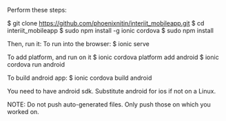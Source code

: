 Perform these steps:

$ git clone https://github.com/phoenixnitin/interiit_mobileapp.git
$ cd interiit_mobileapp
$ sudo npm install -g ionic cordova
$ sudo npm install

Then, run it:
To run into the browser:
$ ionic serve

To add platform, and run on it
$ ionic cordova platform add android
$ ionic cordova run android

To build android app:
$ ionic cordova build android

You need to have android sdk.
Substitute android for ios if not on a Linux.

NOTE: Do not push auto-generated files. Only push those on which you worked on.
